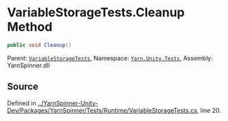 # VariableStorageTests.Cleanup Method


```csharp
public void Cleanup()
```



<div class="class-metadata">

Parent: [`VariableStorageTests`](/api/csharp/yarn.unity.tests/variablestoragetests.md), Namespace: [`Yarn.Unity.Tests`](/api/csharp/yarn.unity.tests/README.md), Assembly: YarnSpinner.dll
</div>

## Source
Defined in [../YarnSpinner-Unity-Dev/Packages/YarnSpinner/Tests/Runtime/VariableStorageTests.cs](https://github.com/YarnSpinnerTool/YarnSpinner-Unity//blob/develop/Tests/Runtime/VariableStorageTests.cs#L20), line 20.
